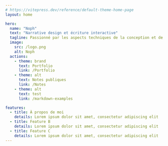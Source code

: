 ```yaml
---
# https://vitepress.dev/reference/default-theme-home-page
layout: home

hero:
  name: "Noph"
  text: "Narrative design et écriture interactive"
  tagline: Passionné par les aspects techniques de la conception et de l'écriture d'expériences interactives
  image:
    src: /logo.png
    alt: Noph
  actions:
    - theme: brand
      text: Portfolio
      link: /Portfolio
    - theme: alt
      text: Notes publiques
      link: /Notes
    - theme: alt
      text: test
      link: /markdown-examples

features:
  - title: À propos de moi
    details: Lorem ipsum dolor sit amet, consectetur adipiscing elit
  - title: Feature B
    details: Lorem ipsum dolor sit amet, consectetur adipiscing elit
  - title: Feature C
    details: Lorem ipsum dolor sit amet, consectetur adipiscing elit
---
```


